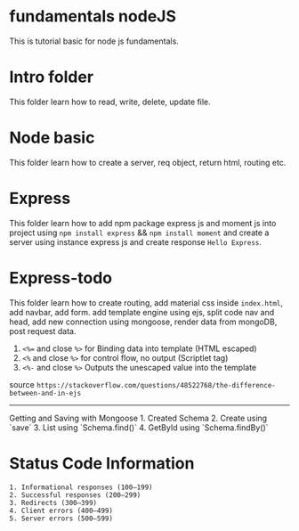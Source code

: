 # fundamentals nodeJS
This is tutorial basic for node js fundamentals.

# Intro folder
This folder learn how to read, write, delete, update file.

# Node basic
This folder learn how to create a server, req object,  return html, routing etc.

# Express
This folder learn how to add npm package express js and moment js into project using `npm install express` && `npm install moment` and create a server using instance express js and create response `Hello Express`.

# Express-todo
This folder learn how to create routing, add material css inside `index.html`, add navbar, add form.
add template engine using ejs, split code nav and head, add new connection using mongoose, render data from mongoDB, post request data.

1. `<%=` and close `%>` for Binding data into template (HTML escaped) 
2. `<%` and close `%>` for control flow, no output (Scriptlet tag)
3. `<%-` and close `%>` Outputs the unescaped value into the template
    
source `https://stackoverflow.com/questions/48522768/the-difference-between-and-in-ejs`

<hr />
Getting and Saving with Mongoose
    1. Created Schema
    2. Create using `save`
    3. List using `Schema.find()`
    4. GetById using `Schema.findBy()`
    
# Status Code Information
    1. Informational responses (100–199)
    2. Successful responses (200–299)
    3. Redirects (300–399)
    4. Client errors (400–499)
    5. Server errors (500–599)
